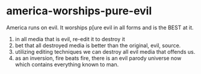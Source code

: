 # america-worships-pure-evil
America runs on evil. It worships p[ure evil in all forms and is the BEST at it.

1. in all media that is evil, re-edit it to destroy it
2. bet that all destroyed media is better than the original, evil, source.
3. utilizing editing techniques we can destroy all evil media that offends us.
4. as an inversion, fire beats fire, there is an evil parody universe now which contains everything known to man.

